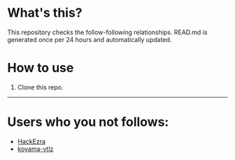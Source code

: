 # What's this?
This repository checks the follow-following relationships.
READ.md is generated once per 24 hours and automatically updated.
# How to use
1. Clone this repo.
 
 --- 
 
 # Users who you not follows: 
  
- [HackEzra](https://github.com/HackEzra/) 
- [koyama-vtlz](https://github.com/koyama-vtlz/) 
